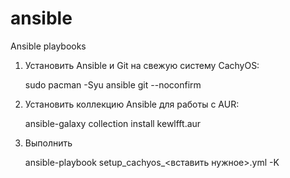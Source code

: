 # ansible
Ansible playbooks

1. Установить Ansible и Git на свежую систему CachyOS:

    sudo pacman -Syu ansible git --noconfirm
   
2. Установить коллекцию Ansible для работы с AUR:

    ansible-galaxy collection install kewlfft.aur

3. Выполнить

    ansible-playbook setup_cachyos_<вставить нужное>.yml -K
